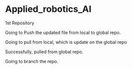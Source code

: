 # Applied_robotics_AI
1st Repository 

Going to Push the updated file from local to global repo.


Going to pull from local, which is update on the global repo

Successfully, pulled from global repo.

Going to branch  the repo. 
